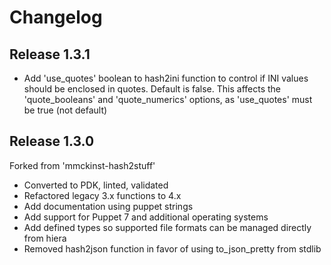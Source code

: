 # Changelog

## Release 1.3.1

- Add 'use_quotes' boolean to hash2ini function to control if INI values should be enclosed in quotes. Default is false.
  This affects the 'quote_booleans' and 'quote_numerics' options, as 'use_quotes' must be true (not default)

## Release 1.3.0

Forked from 'mmckinst-hash2stuff'
- Converted to PDK, linted, validated
- Refactored legacy 3.x functions to 4.x
- Add documentation using puppet strings
- Add support for Puppet 7 and additional operating systems
- Add defined types so supported file formats can be managed directly from hiera
- Removed hash2json function in favor of using to_json_pretty from stdlib

